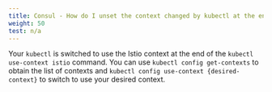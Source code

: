 ```yaml
---
title: Consul - How do I unset the context changed by kubectl at the end?
weight: 50
test: n/a
---
```


Your `kubectl` is switched to use the Istio context at the end of the `kubectl use-context istio` command.
You can use `kubectl config get-contexts` to obtain the list of contexts and
`kubectl config use-context {desired-context}` to switch to use your desired context.

